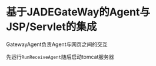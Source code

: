 # 基于JADEGateWay的Agent与JSP/Servlet的集成  

GatewayAgent负责Agent与网页之间的交互  

先运行`RunReceiveAgent`随后启动tomcat服务器  